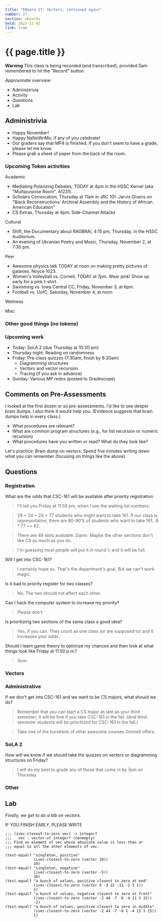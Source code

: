 ```yaml
---
title: "EBoard 27: Vectors, continued again"
number: 27
section: eboards
held: 2023-11-01
link: true
---
```

# {{ page.title }}

**Warning** This class is being recorded (and transcribed), provided
Sam remembered to hit the "Record" button.

_Approximate overview_

* Administrivia
* Activity
* Questions
* Lab

Administrivia
-------------

* Happy November!
* Happy NaNoWriMo, if any of you celebrate!
* Our graders say that MP4 is finished.  If you don't seem to have a
  grade, please let me know.
* Please grab a sheet of paper from the back of the room.

### Upcoming Token activities

Academic

* Mediating Polarizing Debates, TODAY at 4pm in the HSSC Kernel
  (aka "Multipurpose Room", A1231).
* Scholars Convocation, Thursday at 11am in JRC 101. Jarvis Givens
  on "Black Reconstructions: Archival Assembly and the History of
  African American Education"
* CS Extras, Thursday at 4pm: Side-Channel Attacks

Cultural

* Shift, the Documentary about RAGBRAI, 4:15 pm, Thursday, in the 
  HSSC Auditorium.
* An evening of Ukranian Poetry and Music, Thursday, November 2, at
  7:30 pm.

Peer

* Awesome physics talk TODAY at noon on making pretty pictures
  of galaxies.  Noyce 1023.
* Women's Volleyball vs. Cornell, TODAY at 7pm.
  Wear pink!  Show up early for a pink t-shirt.
* Swimming vs. Iowa Central CC, Friday, November 3, at 6pm.
* Football vs. UofC, Saturday, November 4, at noon

Wellness

Misc

### Other good things (no tokens)

### Upcoming work

* Today: SoLA 2 (due Thursday at 10:30 pm)
* Thursday night: Reading on randomness
* Friday: Pre-class quizzes (7:30am; finish by 8:30am)
    * Diagramming structures
    * Vectors and vector recursion
    * Tracing (if you ask in advance)
* Sunday: Various MP redos (posted to Gradescope)

Comments on Pre-Assessments
---------------------------

I looked at the first dozen or so pre-assessments.  I'd like to see
deeper brain dumps.  I also think it would help you.  (Evidence suggests
that brain dumps help in every class.)

* What procedures are relevant?
* What are common program structures (e.g., for list recursion or 
  numeric recursion)
* What procedures have you written or read?  What do they look like?

Let's practice: Brain dump on vectors.  Spend five minutes writing down
what you can remember (focusing on things like the above).

Questions
---------

### Registration

What are the odds that CSC-161 will be available after priority registration.

> I'll tell you Friday at 11:59 pm, when I see the waiting list numbers.

> 29 + 24 + 24 = 77 students who might want to take 161.  If our class
  is representative, there are 80-90% of students who want to take 161.
  .8 * 77 ~= 62.

> There are 48 slots available.  Damn.  Maybe the other sections don't
  like CS as much as you do.

> I'm guessing most people will put it in round 1, and it will be full.

Will I get into CSC-161?

> I certainly hope so.  That's the department's goal.  But we can't
  work magic.

Is it bad to priority register for two classes?

> No.  The two should not affect each other.

Can I hack the computer system to increase my priority?

> Please don't.

Is prioritizing two sections of the same class a good idea?

> Yes, if you can.  They count as one class (or are supposed to) and
  it increases your odds.

Should I learn game theory to optimize my chances and then look at what
things look like Friday at 11:50 p.m.?

> Sure.

### Vectors

### Administrative

If we don't get into CSC-161 and we want to be CS majors, what should
we do?

> Remember that you can start a CS major as late as your third semester;
  it will be fine if  you take CSC-161 in the fall.  (And third-semester
  students will be prioritized for CSC-161 in the fall.)

> Take one of the hundreds of other awesome courses Grinnell offers.

### SoLA 2

How will we know if we should take the quizzes on vectors or diagramming 
structures on Friday?

> I will do my best to grade any of those that come in by 7pm on Thursday.

### Other

Lab
---

_Finally, we get to do a lab on vectors._

IF YOU FINISH EARLY, PLEASE WRITE

```
;;; (ivec-closest-to-zero vec) -> integer?
;;;   vec : vector-of integer? (nonempty)
;;; Find an element of vec whose absolute value is less than or
;;; equal to all the other elements of vec.
```

```
(test-equal? "singleton, positive"
             (ivec-closest-to-zero (vector 10))
             10)
(test-equal? "singleton, negative"
             (ivec-closest-to-zero (vector -5))
             10)
(test-equal? "a bunch of values, positive closest to zero at end"
             (ivec-closest-to-zero (vector 9 -3 22 -11 -2 5 1))
             1)
(test-equal? "a bunch of values, negative closest to zero at front"
             (ivec-closest-to-zero (vector -2 44 -7 -8 -4 11 3 15))
             -2)
(test-equal? "a bunch of values, positive closest to zero in middle"
             (ivec-closest-to-zero (vector -2 44 -7 -8 1 -4 11 3 15))
             1)
```
